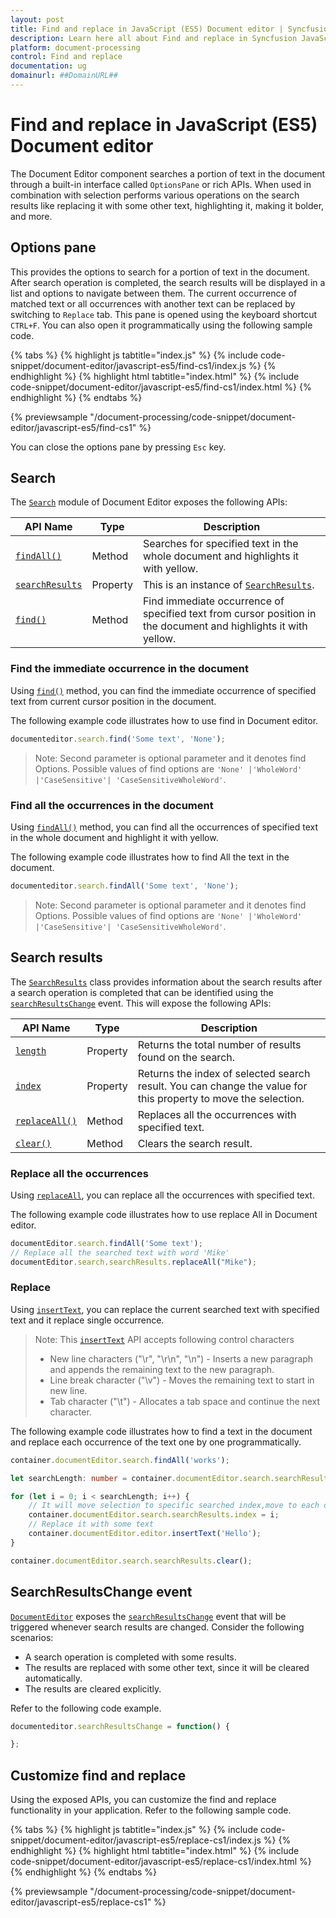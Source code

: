 ```yaml
---
layout: post
title: Find and replace in JavaScript (ES5) Document editor | Syncfusion
description: Learn here all about Find and replace in Syncfusion JavaScript (ES5) Document editor control of Syncfusion Essential JS 2 and more.
platform: document-processing
control: Find and replace 
documentation: ug
domainurl: ##DomainURL##
---
```


# Find and replace in JavaScript (ES5) Document editor

The Document Editor component searches a portion of text in the document through a built-in interface called `OptionsPane` or rich APIs. When used in combination with selection performs various operations on the search results like replacing it with some other text, highlighting it, making it bolder, and more.

## Options pane

This provides the options to search for a portion of text in the document. After search operation is completed, the search results will be displayed in a list and options to navigate between them. The current occurrence of matched text or all occurrences with another text can be replaced by switching to `Replace` tab. This pane is opened using the keyboard shortcut `CTRL+F`. You can also open it programmatically using the following sample code.

{% tabs %}
{% highlight js tabtitle="index.js" %}
{% include code-snippet/document-editor/javascript-es5/find-cs1/index.js %}
{% endhighlight %}
{% highlight html tabtitle="index.html" %}
{% include code-snippet/document-editor/javascript-es5/find-cs1/index.html %}
{% endhighlight %}
{% endtabs %}

{% previewsample "/document-processing/code-snippet/document-editor/javascript-es5/find-cs1" %}

You can close the options pane by pressing `Esc` key.

## Search

The [`Search`](https://ej2.syncfusion.com/javascript/documentation/api/document-editor/search/) module of Document Editor exposes the following APIs:

|API Name|Type |Description|
|---|---|---|
|[`findAll()`](https://ej2.syncfusion.com/javascript/documentation/api/document-editor/search/#findall/)| Method |Searches for specified text in the whole document and highlights it with yellow.|
|[`searchResults`](https://ej2.syncfusion.com/javascript/documentation/api/document-editor/search/#searchresults/) |Property |This is an instance of [`SearchResults`](https://ej2.syncfusion.com/javascript/documentation/api/document-editor/searchResults/).|
|[`find()`](https://ej2.syncfusion.com/javascript/documentation/api/document-editor/search/#find/) | Method |Find immediate occurrence of specified text from cursor position in the document and highlights it with yellow.|

### Find the immediate occurrence in the document

Using [`find()`](https://ej2.syncfusion.com/javascript/documentation/api/document-editor/search/#find/) method, you can find the immediate occurrence of specified text from current cursor position in the document.

The following example code illustrates how to use find in Document editor.

```ts
documenteditor.search.find('Some text', 'None');
```

>Note: Second parameter is optional parameter and it denotes find Options. Possible values of find options are `'None' |'WholeWord' |'CaseSensitive'| 'CaseSensitiveWholeWord'`.

### Find all the occurrences in the document

Using [`findAll()`](https://ej2.syncfusion.com/javascript/documentation/api/document-editor/search/#findall/) method, you can find all the occurrences of specified text in the whole document and highlight it with yellow.

The following example code illustrates how to find All the text in the document.

```ts
documenteditor.search.findAll('Some text', 'None');
```

>Note: Second parameter is optional parameter and it denotes find Options. Possible values of find options are `'None' |'WholeWord' |'CaseSensitive'| 'CaseSensitiveWholeWord'`.

## Search results

The [`SearchResults`](https://ej2.syncfusion.com/javascript/documentation/api/document-editor/searchResults/) class provides information about the search results after a search operation is completed that can be identified using the [`searchResultsChange`](https://ej2.syncfusion.com/javascript/documentation/api/document-editor/#searchresultschange/) event. This will expose the following APIs:

|API Name|Type |Description|
|---|---|---|
|[`length`](https://ej2.syncfusion.com/javascript/documentation/api/document-editor/searchResults/#length/)|Property|Returns the total number of results found on the search.|
|[`index`](https://ej2.syncfusion.com/javascript/documentation/api/document-editor/searchResults/#index/)|Property|Returns the index of selected search result. You can change the value for this property to move the selection.|
|[`replaceAll()`](https://ej2.syncfusion.com/javascript/documentation/api/document-editor/searchResults/#replaceall/)|Method|Replaces all the occurrences with specified text.|
|[`clear()`](https://ej2.syncfusion.com/javascript/documentation/api/document-editor/searchResults/#clear/)|Method|Clears the search result.|

### Replace all the occurrences

Using [`replaceAll`](https://ej2.syncfusion.com/javascript/documentation/api/document-editor/searchResults/#replaceall/), you can replace all the occurrences with specified text.

The following example code illustrates how to use replace All in Document editor.

```ts
documentEditor.search.findAll('Some text');
// Replace all the searched text with word 'Mike'
documentEditor.search.searchResults.replaceAll("Mike");  
```

### Replace

Using [`insertText`](https://ej2.syncfusion.com/javascript/documentation/api/document-editor/editor/#inserttext/), you can replace the current searched text with specified text and it replace single occurrence.

>Note: This [`insertText`](https://ej2.syncfusion.com/javascript/documentation/api/document-editor/editor/#inserttext/) API accepts following control characters
>* New line characters ("\r", "\r\n", "\n") - Inserts a new paragraph and appends the remaining text to the new paragraph.
>* Line break character ("\v") - Moves the remaining text to start in new line.
>* Tab character ("\t") - Allocates a tab space and continue the next character.

The following example code illustrates how to find a text in the document and replace each occurrence of the text one by one programmatically.

```ts
container.documentEditor.search.findAll('works');

let searchLength: number = container.documentEditor.search.searchResults.length;

for (let i = 0; i < searchLength; i++) {
    // It will move selection to specific searched index,move to each occurrence one by one
    container.documentEditor.search.searchResults.index = i;
    // Replace it with some text
    container.documentEditor.editor.insertText('Hello');
}

container.documentEditor.search.searchResults.clear();
```

## SearchResultsChange event

[`DocumentEditor`](https://ej2.syncfusion.com/javascript/documentation/api/document-editor/) exposes the [`searchResultsChange`](https://ej2.syncfusion.com/javascript/documentation/api/document-editor/#searchresultschange/) event that will be triggered whenever search results are changed. Consider the following scenarios:

* A search operation is completed with some results.
* The results are replaced with some other text, since it will be cleared automatically.
* The results are cleared explicitly.

Refer to the following code example.

```ts
documenteditor.searchResultsChange = function() {

};
```

## Customize find and replace

Using the exposed APIs, you can customize the find and replace functionality in your application. Refer to the following sample code.

{% tabs %}
{% highlight js tabtitle="index.js" %}
{% include code-snippet/document-editor/javascript-es5/replace-cs1/index.js %}
{% endhighlight %}
{% highlight html tabtitle="index.html" %}
{% include code-snippet/document-editor/javascript-es5/replace-cs1/index.html %}
{% endhighlight %}
{% endtabs %}

{% previewsample "/document-processing/code-snippet/document-editor/javascript-es5/replace-cs1" %}